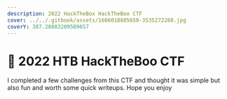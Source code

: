 ```yaml
---
description: 2022 HackTheBox HackTheBoo CTF
cover: ../../.gitbook/assets/1666018805650-3535272288.jpg
coverY: 387.28083209509657
---
```


# 👻 2022 HTB HackTheBoo CTF

I completed a few challenges from this CTF and thought it was simple but also fun and worth some quick writeups. Hope you enjoy

